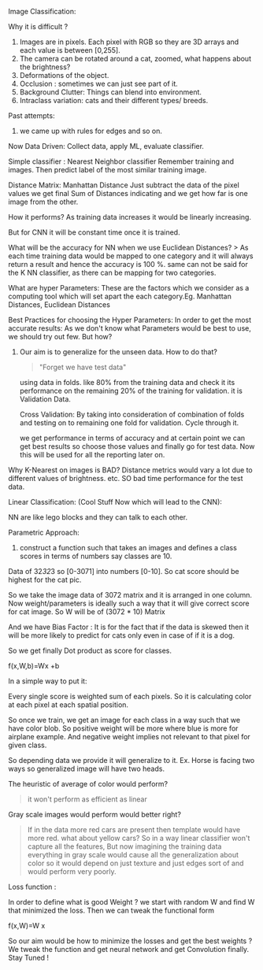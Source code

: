 Image Classification:

Why it is difficult ?
  1) Images are in pixels. Each pixel with RGB so they are 3D arrays and each value is between [0,255].
  2) The camera can be rotated around a cat, zoomed, what happens about the brightness?
  3) Deformations of the object.
  4) Occlusion : sometimes we can just see part of it.
  5) Background Clutter: Things can blend into environment.
  6) Intraclass variation: cats and their different types/ breeds.


Past attempts:
  1) we came up with rules for edges and so on.


Now Data Driven:
    Collect data, apply ML, evaluate classifier.

Simple classifier : Nearest Neighbor classifier
  Remember training and images. Then predict label of the most similar training image.

  Distance Matrix: Manhattan Distance
  Just subtract the data of the pixel values we get final Sum of Distances indicating and we get how far is one image from the other.

How it performs?
  As training data increases it would be linearly increasing.

  But for CNN it will be constant time once it is trained.

What will be the accuracy for NN when we use Euclidean Distances?
    > As each time training data would be mapped to one category and it will always return a result and hence the accuracy is 100 %.
    same can not be said for the K NN classifier, as there can be mapping for two categories.


What are hyper Parameters: These are the factors which we consider as a computing tool which will set apart the each category.Eg. Manhattan Distances, Euclidean Distances

Best Practices for choosing the Hyper Parameters:
  In order to get the most accurate results: As we don't know what Parameters would be best to use, we should try out few. But how?

  1) Our aim is to generalize for the unseen data. How to do that?

     > "Forget we have test data"

     using data in folds. like 80% from the training data and check it its performance on the remaining 20% of the training for validation. it is Validation Data.

     Cross Validation: By taking into consideration of combination of folds and testing on to remaining one fold for validation. Cycle through it.

     we get performance in terms of accuracy and at certain point we can get best results so choose those values and finally go for test data. Now this will be used for all the reporting later on.

Why K-Nearest on images is BAD?
    Distance metrics would vary a lot due to different values of brightness. etc.
    SO bad time performance for the test data.


Linear Classification:  (Cool Stuff Now which will lead to the CNN):

  NN are like lego blocks and they can talk to each other.

Parametric Approach:
  1) construct a function  such that takes an images and defines a class scores in terms of numbers say classes are 10.

  Data of 32*32*3 so [0-3071] into numbers [0-10]. So cat score should be highest for the cat pic.

  So we take the image data of 3072 matrix and it is arranged in one column. Now weight/parameters is ideally such a way that it will give correct score for cat image.
  So W will be of (3072 * 10) Matrix

And we have Bias Factor : It is for the fact that if the data is skewed then it will be more likely to predict for cats only even in case of if it is a dog.

So we get finally Dot product as score for classes.

f(x,W,b)=Wx +b

In a simple way to put it:

Every single score is weighted sum of each pixels. So it is calculating color at each pixel at each spatial position.

So once we train, we get an image for each class in a way such that we have color blob. So positive weight will be more where blue is more for airplane example. And negative weight implies not relevant to that pixel for given class.

So depending data we provide it will generalize to it. Ex. Horse is facing two ways so generalized image will have two heads.

The heuristic of average of color would perform?
  > it won't perform as efficient as linear

Gray scale images would perform would better right?
  >If in the data more red cars are present then template would have more red. what about yellow cars?
    So in a way linear classifier won't capture all the features, But now imagining the training data everything in gray scale would cause all the generalization about color so it would depend on just texture and just edges sort of and would perform very poorly.

Loss function :

  In order to define what is good Weight ?
  we start with random W and find W that minimized the loss. Then we can tweak the functional form

f(x,W)=W x

So our aim would be how to minimize the losses and get the best weights ? We tweak the function and get neural network and get Convolution finally. Stay Tuned !
